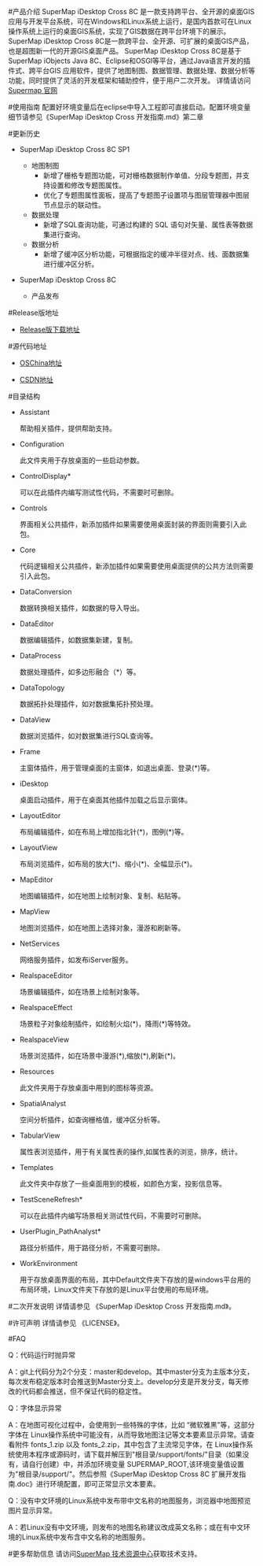 #产品介绍
        SuperMap iDesktop Cross 8C 是一款支持跨平台、全开源的桌面GIS应用与开发平台系统，可在Windows和Linux系统上运行，是国内首款可在Linux操作系统上运行的桌面GIS系统，实现了GIS数据在跨平台环境下的展示。SuperMap iDesktop Cross 8C是一款跨平台、全开源、可扩展的桌面GIS产品，也是超图新一代的开源GIS桌面产品。
        SuperMap iDesktop Cross 8C是基于SuperMap iObjects Java 8C、Eclipse和OSGI等平台，通过Java语言开发的插件式、跨平台GIS 应用软件，提供了地图制图、数据管理、数据处理、数据分析等功能，同时提供了灵活的开发框架和辅助控件，便于用户二次开发。
详情请访问 [Supermap 官网](http://www.supermap.com)

#使用指南
        配置好环境变量后在eclipse中导入工程即可直接启动。配置环境变量细节请参见《SuperMap iDesktop Cross 开发指南.md》第二章

#更新历史

* SuperMap iDesktop Cross 8C SP1 
    * 地图制图
        * 新增了栅格专题图功能，可对栅格数据制作单值、分段专题图，并支持设置和修改专题图属性。
        * 优化了专题图属性面板，提高了专题图子设置项与图层管理器中图层节点显示的联动性。
    * 数据处理
        * 新增了SQL查询功能，可通过构建的 SQL 语句对矢量、属性表等数据集进行查询。
    * 数据分析
        * 新增了缓冲区分析功能，可根据指定的缓冲半径对点、线、面数据集进行缓冲区分析。

* SuperMap iDesktop Cross 8C
    * 产品发布

#Release版地址

*  [Release版下载地址](http://support.supermap.com.cn/DownloadCenter/ProductPlatform.aspx)

#源代码地址

* [OSChina地址](http://git.oschina.net/supermap/SuperMap-iDesktop-Cross)

* [CSDN地址](https://code.csdn.net/SuperMapDesktop/supermap-idesktop-cross)

#目录结构
* Assistant
    
    帮助相关插件，提供帮助支持。

* Configuration
    
    此文件夹用于存放桌面的一些启动参数。

* ControlDisplay*
    
    可以在此插件内编写测试性代码，不需要时可删除。

* Controls
    
    界面相关公共插件，新添加插件如果需要使用桌面封装的界面则需要引入此包。

* Core
    
    代码逻辑相关公共插件，新添加插件如果需要使用桌面提供的公共方法则需要引入此包。

* DataConversion
    
    数据转换相关插件，如数据的导入导出。

* DataEditor
    
    数据编辑插件，如数据集新建，复制。

* DataProcess
    
    数据处理插件，如多边形融合（\*）等。

* DataTopology
    
    数据拓扑处理插件，如对数据集拓扑预处理。

* DataView
    
    数据浏览插件，如对数据集进行SQL查询等。

* Frame
    
    主窗体插件，用于管理桌面的主窗体，如退出桌面、登录(\*)等。

* iDesktop
    
    桌面启动插件，用于在桌面其他插件加载之后显示窗体。

* LayoutEditor
    
    布局编辑插件，如在布局上增加指北针(\*)，图例(\*)等。

* LayoutView
    
    布局浏览插件，如布局的放大(\*)、缩小(\*)、全幅显示(\*)。

* MapEditor
    
    地图编辑插件，如在地图上绘制对象、复制、粘贴等。

* MapView
    
    地图浏览插件，如在地图上选择对象，漫游和刷新等。

* NetServices
    
    网络服务插件，如发布iServer服务。

* RealspaceEditor
    
    场景编辑插件，如在场景上绘制对象等。

* RealspaceEffect
    
    场景粒子对象绘制插件，如绘制火焰(\*)，降雨(\*)等特效。

* RealspaceView
    
    场景浏览插件，如在场景中漫游(\*),缩放(\*),刷新(\*)。
    
* Resources
    
    此文件夹用于存放桌面中用到的图标等资源。
    
* SpatialAnalyst
    
    空间分析插件，如查询栅格值，缓冲区分析等。
    
* TabularView
    
    属性表浏览插件，用于有关属性表的操作,如属性表的浏览，排序，统计。
    
* Templates
    
    此文件夹中存放了一些桌面用到的模板，如颜色方案，投影信息等。
    
* TestSceneRefresh*
    
    可以在此插件内编写场景相关测试性代码，不需要时可删除。

* UserPlugin_PathAnalyst*
    
    路径分析插件，用于路径分析，不需要可删除。
    
* WorkEnvironment
    
    用于存放桌面界面的布局，其中Default文件夹下存放的是windows平台用的布局环境，Linux文件夹下存放的是Linux平台使用的布局环境。


#二次开发说明
详情请参见 《SuperMap iDesktop Cross 开发指南.md》。

#许可声明
详情请参见 《LICENSE》。

#FAQ

Q：代码运行时抛异常

A：git上代码分为2个分支：master和develop。其中master分支为主版本分支，每次发布稳定版本时会推送到Master分支上。develop分支是开发分支，每天修改的代码都会推送，但不保证代码的稳定性。

Q：字体显示异常

A：在地图可视化过程中，会使用到一些特殊的字体，比如 “微软雅黑”等，这部分字体在 Linux操作系统中可能没有，从而导致地图注记等文本要素显示异常。请查看附件 fonts_1.zip 以及 fonts_2.zip，其中包含了主流常见字体，在 Linux操作系统使用本程序或源码时，请下载并解压到"根目录/support/fonts/"目录（如果没有，请自行创建）中，并添加环境变量 SUPERMAP_ROOT,该环境变量值设置为"根目录/support/"。然后参照《SuperMap iDesktop Cross 8C 扩展开发指南.doc》进行环境配置，即可正常显示文本要素。

Q：没有中文环境的Linux系统中发布带中文名称的地图服务，浏览器中地图预览图片显示异常。

A：若Linux没有中文环境，则发布的地图名称建议改成英文名称；或在有中文环境的Linux系统中发布含中文名称的地图服务。

#更多帮助信息
请访问[SuperMap 技术资源中心](http://support.supermap.com.cn/product/iDesktop.aspx)获取技术支持。